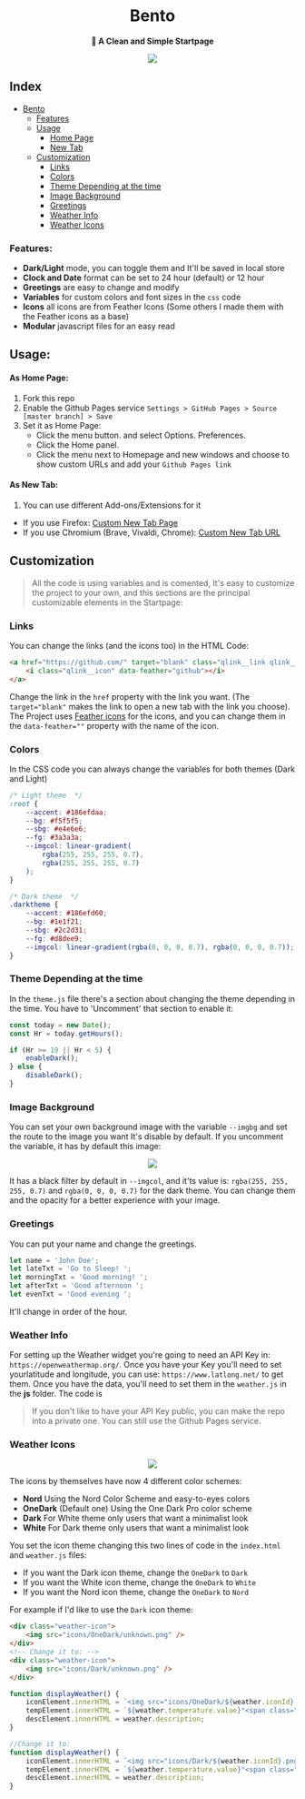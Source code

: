 <div align="center">
<h1>Bento</h1>
<b>🍱 A Clean and Simple Startpage</b>
</div>

<p align="center">
  <img src="https://github.com/MiguelRAvila/Bento/blob/master/assets/preview.png">
</p>

## Index

-   [Bento](#)
    -   [Features](#features)
    -   [Usage](#usage)
        -   [Home Page](#as-home-page)
        -   [New Tab](#as-new-tab)
    -   [Customization](#customization)
        -   [Links](#links)
        -   [Colors](#colors)
        -   [Theme Depending at the time](#theme-depending-at-the-time)
        -   [Image Background](#image-background)
        -   [Greetings](#greetings)
        -   [Weather Info](#weather-info)
        -   [Weather Icons](#weather-icons)

### Features:

-   **Dark/Light** mode, you can toggle them and It'll be saved in local store
-   **Clock and Date** format can be set to 24 hour (default) or 12 hour
-   **Greetings** are easy to change and modify
-   **Variables** for custom colors and font sizes in the `css` code
-   **Icons** all icons are from Feather Icons (Some others I made them with the Feather icons as a base)
-   **Modular** javascript files for an easy read

## Usage:

#### As Home Page:

1. Fork this repo
2. Enable the Github Pages service `Settings > GitHub Pages > Source [master branch] > Save`
3. Set it as Home Page:
    - Click the menu button. and select Options. Preferences.
    - Click the Home panel.
    - Click the menu next to Homepage and new windows and choose to show custom URLs and add your `Github Pages link`

#### As New Tab:

1. You can use different Add-ons/Extensions for it

-   If you use Firefox: [Custom New Tab Page](https://addons.mozilla.org/en-US/firefox/addon/custom-new-tab-page/?src=search)
-   If you use Chromium (Brave, Vivaldi, Chrome): [Custom New Tab URL](https://chrome.google.com/webstore/detail/custom-new-tab-url/mmjbdbjnoablegbkcklggeknkfcjkjia)

## Customization

> All the code is using variables and is comented, It's easy to customize the project to your own, and this sections are the principal customizable elements in the Startpage:

### Links

You can change the links (and the icons too) in the HTML Code:

```html
<a href="https://github.com/" target="blank" class="qlink__link qlink__link-1">
    <i class="qlink__icon" data-feather="github"></i>
</a>
```

Change the link in the `href` property with the link you want. (The `target="blank"` makes the link to open a new tab with the link you choose).
The Project uses [Feather icons](https://feathericons.com/) for the icons, and you can change them in the `data-feather=""` property with the name of the icon.

### Colors

In the CSS code you can always change the variables for both themes (Dark and Light)

```css
/* Light theme  */
:root {
    --accent: #186efdaa;
    --bg: #f5f5f5;
    --sbg: #e4e6e6;
    --fg: #3a3a3a;
    --imgcol: linear-gradient(
        rgba(255, 255, 255, 0.7),
        rgba(255, 255, 255, 0.7)
    );
}

/* Dark theme  */
.darktheme {
    --accent: #186efd60;
    --bg: #1e1f21;
    --sbg: #2c2d31;
    --fg: #d8dee9;
    --imgcol: linear-gradient(rgba(0, 0, 0, 0.7), rgba(0, 0, 0, 0.7));
}
```

### Theme Depending at the time

In the `theme.js` file there's a section about changing the theme depending in the time. You have to 'Uncomment' that section to enable it:

```js
const today = new Date();
const Hr = today.getHours();

if (Hr >= 19 || Hr < 5) {
    enableDark();
} else {
    disableDark();
}
```

### Image Background

You can set your own background image with the variable `--imgbg` and set the route to the image you want It's disable by default. If you uncomment the variable, it has by default this image:

<p align="center">
  <img src="https://github.com/MiguelRAvila/Bento/blob/master/assets/previewbg.png">
</p>

It has a black filter by default in `--imgcol`, and it'ts value is: `rgba(255, 255, 255, 0.7)` and `rgba(0, 0, 0, 0.7)` for the dark theme. You can change them and the opacity for a better experience with your image.

### Greetings

You can put your name and change the greetings.

```js
let name = 'John Doe';
let lateTxt = 'Go to Sleep! ';
let morningTxt = 'Good morning! ';
let afterTxt = 'Good afternoon ';
let evenTxt = 'Good evening ';
```

It'll change in order of the hour.

### Weather Info

For setting up the Weather widget you're going to need an API Key in: `https://openweathermap.org/`. Once you have your Key you'll need to set yourlatitude and longitude, you can use: `https://www.latlong.net/` to get them. Once you have the data, you'll need to set them in the `weather.js` in the **js** folder. The code is

> If you don't like to have your API Key public, you can make the repo into a private one. You can still use the Github Pages service.

### Weather Icons

<p align="center">
  <img src="https://github.com/MiguelRAvila/Bento/blob/master/assets/previewico.png">
</p>

The icons by themselves have now 4 different color schemes:

-   **Nord** Using the Nord Color Scheme and easy-to-eyes colors
-   **OneDark** (Default one) Using the One Dark Pro color scheme
-   **Dark** For White theme only users that want a minimalist look
-   **White** For Dark theme only users that want a minimalist look

You set the icon theme changing this two lines of code in the `index.html` and `weather.js` files:

-   If you want the Dark icon theme, change the `OneDark` to `Dark`
-   If you want the White icon theme, change the `OneDark` to `White`
-   If you want the Nord icon theme, change the `OneDark` to `Nord`

For example if I'd like to use the `Dark` icon theme:

```html
<div class="weather-icon">
    <img src="icons/OneDark/unknown.png" />
</div>
<!-- Change it to: -->
<div class="weather-icon">
    <img src="icons/Dark/unknown.png" />
</div>
```

```js
function displayWeather() {
    iconElement.innerHTML = `<img src="icons/OneDark/${weather.iconId}.png"/>`;
    tempElement.innerHTML = `${weather.temperature.value}°<span class="darkfg">${tempUnit}</span>`;
    descElement.innerHTML = weather.description;
}

//Change it to:
function displayWeather() {
    iconElement.innerHTML = `<img src="icons/Dark/${weather.iconId}.png"/>`;
    tempElement.innerHTML = `${weather.temperature.value}°<span class="darkfg">${tempUnit}</span>`;
    descElement.innerHTML = weather.description;
}
```
